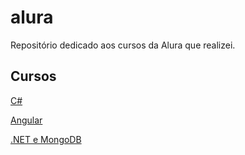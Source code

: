 # alura
Repositório dedicado aos cursos da Alura que realizei.

## Cursos

<a href="https://github.com/lean-dro/alura-pde/tree/C%23">C#</a>

<a href="https://github.com/lean-dro/alura-pde/tree/Angular">Angular</a>

<a href="https://github.com/lean-dro/alura-pde/tree/dotNet-%26-MongoDB">.NET e MongoDB</a>
